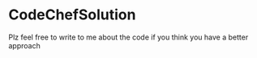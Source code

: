 # CodeChefSolution
Plz feel free to write to me about the code if you think you have a better approach
